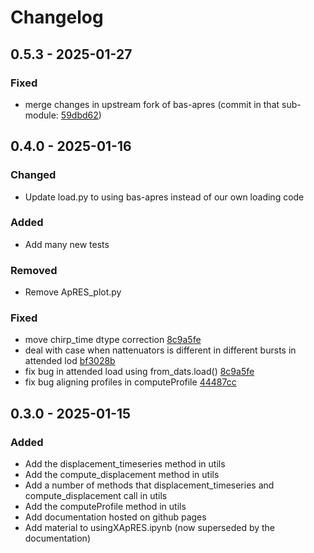 # Changelog

## 0.5.3 - 2025-01-27
### Fixed 

- merge changes in upstream fork of bas-apres (commit in that sub-module: [59dbd62](https://github.com/jkingslake/bas-apres/pull/2/commits/59dbd6211274b2260cba6a57020358f57e6972b6))

## 0.4.0 - 2025-01-16 

### Changed

- Update load.py to using bas-apres instead of our own loading code

### Added

- Add many new tests

### Removed

- Remove ApRES_plot.py

### Fixed

- move chirp_time dtype correction [8c9a5fe](https://github.com/ldeo-glaciology/xapres/pull/67/commits/8c9a5fe49852fac55f0b94622101ce66fd20941b)
- deal with case when nattenuators is different in different bursts in attended lod [bf3028b](https://github.com/ldeo-glaciology/xapres/pull/67/commits/bf3028b8dd80477c26bef68321dc840245e424c1)
- fix bug in attended load using from_dats.load() [8c9a5fe](https://github.com/ldeo-glaciology/xapres/pull/67/commits/8c9a5fe49852fac55f0b94622101ce66fd20941b)
- fix bug aligning profiles in computeProfile [44487cc](https://github.com/ldeo-glaciology/xapres/pull/67/commits/44487cc7ec1513ebf77f0e8fa160056ff235e136)

## 0.3.0 - 2025-01-15

### Added

- Add the displacement_timeseries method in utils
- Add the compute_displacement method in utils
- Add a number of methods that displacement_timeseries and compute_displacement call in utils
- Add the computeProfile method in utils
- Add documentation hosted on github pages
- Add material to usingXApRES.ipynb (now superseded by the documentation)
